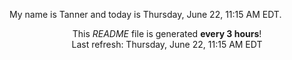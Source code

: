 My name is Tanner and today is Thursday, June 22, 11:15 AM EDT.

<p align="center">This <i>README</i> file is generated <b>every 3 hours</b>!</br>Last refresh: Thursday, June 22, 11:15 AM EDT<br /></p>
